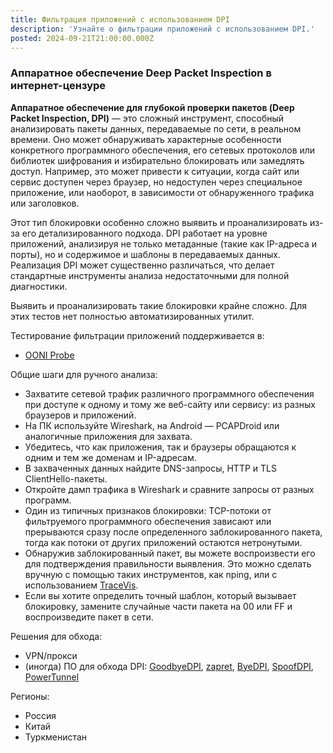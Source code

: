 ```yaml
---
title: Фильтрация приложений с использованием DPI
description: 'Узнайте о фильтрации приложений с использованием DPI.'
posted: 2024-09-21T21:00:00.000Z
---
```

### Аппаратное обеспечение Deep Packet Inspection в интернет-цензуре
**Аппаратное обеспечение для глубокой проверки пакетов (Deep Packet Inspection, DPI)** — это сложный инструмент, способный анализировать пакеты данных, передаваемые по сети, в реальном времени. Оно может обнаруживать характерные особенности конкретного программного обеспечения, его сетевых протоколов или библиотек шифрования и избирательно блокировать или замедлять доступ. Например, это может привести к ситуации, когда сайт или сервис доступен через браузер, но недоступен через специальное приложение, или наоборот, в зависимости от обнаруженного трафика или заголовков.

Этот тип блокировки особенно сложно выявить и проанализировать из-за его детализированного подхода. DPI работает на уровне приложений, анализируя не только метаданные (такие как IP-адреса и порты), но и содержимое и шаблоны в передаваемых данных. Реализация DPI может существенно различаться, что делает стандартные инструменты анализа недостаточными для полной диагностики.

Выявить и проанализировать такие блокировки крайне сложно. Для этих тестов нет полностью автоматизированных утилит.

Тестирование фильтрации приложений поддерживается в:
>
 - [OONI Probe](/balefire/ru-ru/censorship/toolkits/ooni/)

Общие шаги для ручного анализа:
>
 - Захватите сетевой трафик различного программного обеспечения при доступе к одному и тому же веб-сайту или сервису: из разных браузеров и приложений.
 - На ПК используйте Wireshark, на Android — PCAPDroid или аналогичные приложения для захвата.
 - Убедитесь, что как приложения, так и браузеры обращаются к одним и тем же доменам и IP-адресам.
 - В захваченных данных найдите DNS-запросы, HTTP и TLS ClientHello-пакеты.
 - Откройте дамп трафика в Wireshark и сравните запросы от разных программ.
 - Один из типичных признаков блокировки: TCP-потоки от фильтруемого программного обеспечения зависают или прерываются сразу после определенного заблокированного пакета, тогда как потоки от других приложений остаются нетронутыми.
 - Обнаружив заблокированный пакет, вы можете воспроизвести его для подтверждения правильности выявления. Это можно сделать вручную с помощью таких инструментов, как nping, или с использованием [TraceVis](https://github.com/wikicensorship/tracevis).
 - Если вы хотите определить точный шаблон, который вызывает блокировку, замените случайные части пакета на 00 или FF и воспроизведите пакет в сети.

Решения для обхода:
>
 - VPN/прокси
 - (иногда) ПО для обхода DPI: [GoodbyeDPI](https://github.com/ValdikSS/GoodbyeDPI), [zapret](https://github.com/bol-van/zapret), [ByeDPI](https://github.com/hufrea/byedpi), [SpoofDPI](https://github.com/xvzc/SpoofDPI), [PowerTunnel](https://github.com/krlvm/PowerTunnel)

Регионы:
- Россия
- Китай
- Туркменистан
